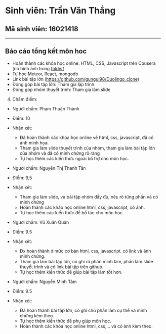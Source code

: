 # Sinh viên: Trần Văn Thắng
## Mã sinh viên: 16021418
---
## Báo cáo tổng kết môn hoc

* Hoàn thành các khóa học online: HTML, CSS, Javascript trên Cousera (có hình ảnh trong [folder](https://github.com/truonganhhoang/INT2208-4-2018/tree/master/TranVanThang))
* Tự học Meteor, React, mongodb
* Link bài tập lớn (https://github.com/gungui98/Duolingo_clone)
* Đóng góp bài tập lớn: Tham gia lập trình
* Đóng góp nhóm thuyết trình: Tham gia làm slide

4. Chấm điểm:
- Người chấm: Phạm Thuận Thành
- Điểm: 10
- Nhận xét: 
  - Đã hoàn thành các khóa học online về html, css, javascript, đã có ảnh minh họa.
  - Tham gia làm slide thuyết trình của nhóm, tham gia làm bài tập lớn của nhóm và đã có minh chứng rõ ràng
  - Tự học thêm các kiến thức ngoài bổ trợ cho môn học.

- Người chấm: Nguyễn Thị Thanh Tân
- Điểm: 9,5
- Nhận xét:
  - Tham gia làm slide, và bài tập nhóm đầy đủ, nêu rõ từng phần và có minh chứng
  - Hoàn thành các kháo học online html, css, javascript, có ảnh.
  - Tự học thêm các kiến thức để bổ túc cho môn học.


- Người chấm: Vũ Xuân Quân
- Điểm: 9.5
- Nhận xét: 
  + Đx hoàn thành ở mức cơ bản html, css, javascript. có link và ảnh minh chứng.
  + Tham gia làm bài tập lớn, có ghi rõ phần mình làm, phần làm slide thuyết trình và có link bài tập trên github.
  + Tự học thêm kiến thức để giúp bài tập làm tốt hơn.

- Người chấm: Nguyễn Minh Tâm
- Điểm: 9.5
- Nhận xét:
  + Đã hoàn thành bài tập lớn, có ghi chú phần làm cụ thể và minh chứng kèm theo.
  + Tự học thêm kiến thức để phụ giúp môn học.
  + Hoàn thành các khóa học online html, css,... và có ảnh kèm theo.
